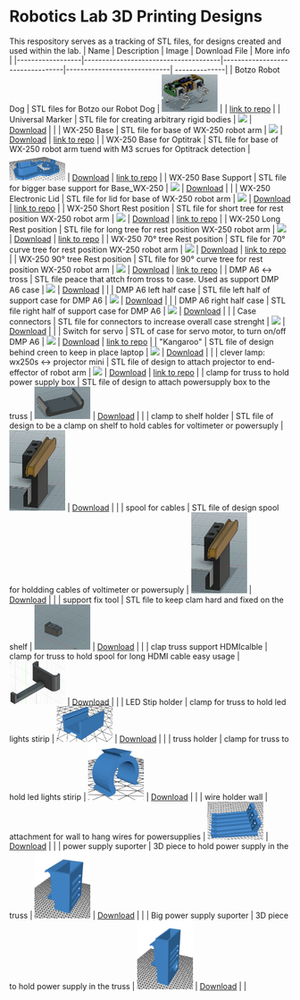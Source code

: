 # Robotics Lab 3D Printing Designs

This respository serves as a tracking of STL files, for designs created and used within the lab.
| Name             | Description                          | Image                           | Download File               | More info |
|------------------|--------------------------------------|---------------------------------|-----------------------------| --------------|
| Botzo Robot Dog  | STL files for Botzo our Robot Dog | <img src="images/botzo.jpg" width="100">          |      | [link to repo](https://github.com/botzo-team/STL_files) |
| Universal Marker     | STL file for creating arbitrary rigid bodies | <img src="images/universal_marker.png" width="100">          | [Download](files/optitrack/Universal_Marker_3.stl)     |  |
| WX-250 Base | STL file for base of WX-250 robot arm | <img src="images/WX-250_Base.png" width="100"> | [Download](files/WX-250_robot_garden/base/bottom_base_WX-250.stl) | [link to repo](https://github.com/IE-Robotics-Lab/WX250_support_structure) |
| WX-250 Base for Optitrak | STL file for base of WX-250 robot arm tuend with M3 scrues for Optitrack detection | <img src="https://github.com/IERoboticsAILab/3d_printing_designs/blob/main/images/WX-250_Base_for_optitrack.png" width="100"> | [Download](https://github.com/IERoboticsAILab/3d_printing_designs/blob/main/files/WX-250_robot_garden/base/bottom_base_WX-250_for%20Optitrack.stl) | [link to repo](https://github.com/IERoboticsAILab/clever_lamp) |
|  WX-250 Base Support | STL file for bigger base support for Base_WX-250 | <img src="images/WX-250_Base_larger_support.png" width="100"> | [Download](files/WX-250_robot_garden/base/bottom_base_larger_support_WX-250.stl) |  |
| WX-250 Electronic Lid | STL file for lid for base of WX-250 robot arm | <img src="images/WX-250_ElectronicLid.png" width="100"> | [Download](files/WX-250_robot_garden/base/lid_electronics_WX-250.stl) | [link to repo](https://github.com/IE-Robotics-Lab/WX250_support_structure) |
| WX-250 Short Rest position | STL file for short tree for rest position WX-250 robot arm | <img src="images/WX-250_ShortRestTree.png" width="100"> | [Download](files/WX-250_robot_garden/rest_pos_supports/short_stick_tree.stl) | [link to repo](https://github.com/IE-Robotics-Lab/WX250_support_structure) |
| WX-250 Long Rest position | STL file for long tree for rest position WX-250 robot arm | <img src="images/WX-250_LongRestTree.png" width="100"> | [Download](files/WX-250_robot_garden/rest_pos_supports/long_stick_tree.stl) | [link to repo](https://github.com/IE-Robotics-Lab/WX250_support_structure) |
| WX-250 70° tree Rest position | STL file for 70° curve tree for rest position WX-250 robot arm | <img src="images/WX-250_70TreeRestTree.png" width="100"> | [Download](files/WX-250_robot_garden/rest_pos_supports/deg70stick_tree.stl) | [link to repo](https://github.com/IE-Robotics-Lab/WX250_support_structure) |
| WX-250 90° tree Rest position | STL file for 90° curve tree for rest position WX-250 robot arm | <img src="images/WX-250_90TreeRestTree.png" width="100"> | [Download](files/WX-250_robot_garden/rest_pos_supports/deg90stick_tree.stl) | [link to repo](https://github.com/IE-Robotics-Lab/WX250_support_structure) |
| DMP A6 <-> tross | STL file peace that attch from tross to case. Used as support DMP A6 case | <img src="images/tross_support_speaker.png" width="100"> | [Download](files/truss_supports/tross_support_speaker.stl) | |
| DMP A6 left half case | STL file left half of support case for DMP A6 | <img src="images/tross_case_left_speaker.png" width="100"> | [Download](files/truss_supports/tross_case_left_speaker.stl) | |
| DMP A6 right half case | STL file right half of support case for DMP A6  | <img src="images/tross_case_right_speaker.png" width="100"> | [Download](files/truss_supports/tross_case_right_speaker.stl) | |
| Case connectors | STL file for connectors to increase overall case strenght  | <img src="images/tross_speacker_connections.png" width="100"> | [Download](files/truss_supports/tross_speacker_connections.stl) | |
| Switch for servo | STL of case for servo motor, to turn on/off DMP A6  | <img src="images/switch_servo.png" width="100"> | [Download](files/truss_supports/switch_servo.stl) | [link to repo](https://github.com/IE-Robotics-Lab/servo_switch_DMPA6.git) |
| "Kangaroo" | STL file of design behind creen to keep in place laptop  | <img src="images/kangaroo.png" width="100"> | [Download](files/kangaroo/LaptopSupporter.stl) | |
| clever lamp: wx250s <-> projector mini | STL file of design to attach projector to end-effector of robot arm  | <img src="images/support_projector_wx250s.png" width="100"> | [Download](files/WX-250_robot_garden/support_projector_wx250s.stl) | [link to repo](https://github.com/IE-Robotics-Lab/clever_lamp.git) |
| clamp for truss to hold power supply box | STL file of design to attach powersupply box to the truss  | <img src="https://github.com/IERoboticsAILab/3d_printing_designs/blob/main/images/clamp_power_supply.png" width="100"> | [Download](https://github.com/IERoboticsAILab/3d_printing_designs/blob/main/files/truss_supports/clamp_power_supply.stl) |  |
| clamp to shelf holder | STL file of design to be a clamp on shelf to hold cables for voltimeter or powersuply  | <img src="https://github.com/IERoboticsAILab/3d_printing_designs/blob/main/images/clamp_holder_cables_voltimeter.png" width="100"> | [Download](https://github.com/IERoboticsAILab/3d_printing_designs/blob/main/files/hardware_lab/clamptoshelf_cables_holder_voltimeter.stl) |  |
| spool for cables | STL file of design spool for holdding cables of voltimeter or powersuply  | <img src="https://github.com/IERoboticsAILab/3d_printing_designs/blob/main/images/clamp_holder_cables_voltimeter.png" width="100"> | [Download](https://github.com/IERoboticsAILab/3d_printing_designs/blob/main/files/hardware_lab/spool_cables_holder_voltimeter.stl) |  |
| support fix tool | STL file to keep clam hard and fixed on the shelf  | <img src="https://github.com/IERoboticsAILab/3d_printing_designs/blob/main/images/support_fix_tool.png" width="100"> | [Download](https://github.com/IERoboticsAILab/3d_printing_designs/blob/main/files/hardware_lab/support_fix_tool.stl) |  |
| clap truss support HDMIcalble | clamp for truss to hold spool for long HDMI cable easy usage  | <img src="https://github.com/IERoboticsAILab/3d_printing_designs/blob/main/images/clap_truss_support_HDMIcalble.png" width="100"> | [Download](https://github.com/IERoboticsAILab/3d_printing_designs/blob/main/files/truss_supports/clap_truss_support_HDMIcalble.stl) |  |
| LED Stip holder | clamp for truss to hold led lights stirip  | <img src="https://github.com/IERoboticsAILab/3d_printing_designs/blob/main/images/LED_Strip_holder.png" width="100"> | [Download](https://github.com/IERoboticsAILab/3d_printing_designs/blob/main/files/hardware_lab/LED%20Strip%20HolderV2.stl) |  |
| truss holder | clamp for truss to hold led lights stirip  | <img src="https://github.com/IERoboticsAILab/3d_printing_designs/blob/main/images/truss_holder.png" width="100"> | [Download](https://github.com/IERoboticsAILab/3d_printing_designs/blob/main/files/hardware_lab/truss%20Holder_v2.stl) |  |
| wire holder wall | attachment for wall to hang wires for powersupplies | <img src="https://github.com/IERoboticsAILab/3d_printing_designs/blob/main/images/wire_holder_wall.png" width="100"> | [Download](https://github.com/IERoboticsAILab/3d_printing_designs/blob/main/files/hardware_lab/wire%20holder%20wall%20v2.stl) |  |
| power supply suporter | 3D piece to hold power supply in the truss | <img src="https://github.com/IERoboticsAILab/3d_printing_designs/blob/main/images/powersupply_holder.png" width="100"> | [Download](https://github.com/IERoboticsAILab/3d_printing_designs/blob/main/files/truss_supports/powersupply_holder.stl) |  |
| Big power supply suporter | 3D piece to hold power supply in the truss | <img src="https://github.com/IERoboticsAILab/3d_printing_designs/blob/main/images/big_powersupply_holder.png" width="100"> | [Download](https://github.com/IERoboticsAILab/3d_printing_designs/blob/main/files/truss_supports/big_powersupply_holder.stl) |  |